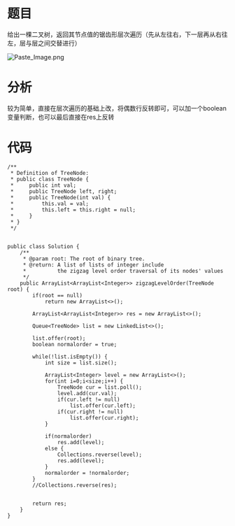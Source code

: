 # 题目
给出一棵二叉树，返回其节点值的锯齿形层次遍历（先从左往右，下一层再从右往左，层与层之间交替进行） 


![Paste_Image.png](http://upload-images.jianshu.io/upload_images/1234352-37288c43ee38eecb.png?imageMogr2/auto-orient/strip%7CimageView2/2/w/1240)

# 分析
较为简单，直接在层次遍历的基础上改，将偶数行反转即可，可以加一个boolean变量判断，也可以最后直接在res上反转


# 代码
```
/**
 * Definition of TreeNode:
 * public class TreeNode {
 *     public int val;
 *     public TreeNode left, right;
 *     public TreeNode(int val) {
 *         this.val = val;
 *         this.left = this.right = null;
 *     }
 * }
 */
 
 
public class Solution {
    /**
     * @param root: The root of binary tree.
     * @return: A list of lists of integer include 
     *          the zigzag level order traversal of its nodes' values 
     */
    public ArrayList<ArrayList<Integer>> zigzagLevelOrder(TreeNode root) {
        if(root == null)
    		return new ArrayList<>();
    	
    	ArrayList<ArrayList<Integer>> res = new ArrayList<>();
        
        Queue<TreeNode> list = new LinkedList<>();
        
        list.offer(root);
        boolean normalorder = true;
        
        while(!list.isEmpty()) {
        	int size = list.size();
        	
        	ArrayList<Integer> level = new ArrayList<>();
        	for(int i=0;i<size;i++) {
	        	TreeNode cur = list.poll();
	        	level.add(cur.val);
	        	if(cur.left != null)
	        		list.offer(cur.left);
	        	if(cur.right != null)
	        		list.offer(cur.right);
        	}
        	
        	if(normalorder)
        		res.add(level);
        	else {
        		Collections.reverse(level);
        		res.add(level);
        	}
        	normalorder = !normalorder;
        }
        //Collections.reverse(res);
        
        
        return res;
    }
}
```
